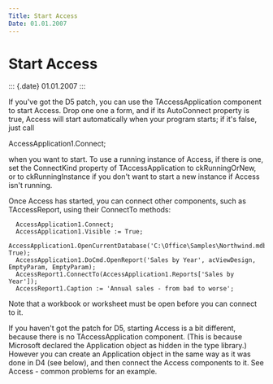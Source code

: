 ```yaml
---
Title: Start Access
Date: 01.01.2007
---
```



Start Access
============

::: {.date}
01.01.2007
:::

If you\'ve got the D5 patch, you can use the TAccessApplication
component to start Access. Drop one one a form, and if its AutoConnect
property is true, Access will start automatically when your program
starts; if it\'s false, just call

AccessApplication1.Connect;

when you want to start. To use a running instance of Access, if there is
one, set the ConnectKind property of TAccessApplication to
ckRunningOrNew, or to ckRunningInstance if you don\'t want to start a
new instance if Access isn\'t running.

Once Access has started, you can connect other components, such as
TAccessReport, using their ConnectTo methods:

      AccessApplication1.Connect;
      AccessApplication1.Visible := True;
      AccessApplication1.OpenCurrentDatabase('C:\Office\Samples\Northwind.mdb', True);
      AccessApplication1.DoCmd.OpenReport('Sales by Year', acViewDesign, EmptyParam, EmptyParam);
      AccessReport1.ConnectTo(AccessApplication1.Reports['Sales by Year']);
      AccessReport1.Caption := 'Annual sales - from bad to worse';

Note that a workbook or worksheet must be open before you can connect to
it.

If you haven\'t got the patch for D5, starting Access is a bit
different, because there is no TAccessApplication component. (This is
because Microsoft declared the Application object as hidden in the type
library.) However you can create an Application object in the same way
as it was done in D4 (see below), and then connect the Access components
to it. See Access - common problems for an example.
